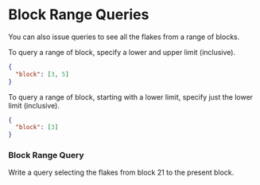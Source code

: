 # Block Range Queries

You can also issue queries to see all the flakes from a range of blocks.

To query a range of block, specify a lower and upper limit (inclusive).

```json
{
  "block": [3, 5]
}
```

To query a range of block, starting with a lower limit, specify just the lower limit (inclusive).

```json
{
  "block": [3]
}
```

<div class="challenge">
<h3>Block Range Query</h3>
<p>Write a query selecting the flakes from block 21 to the present block.</p>
</div>
